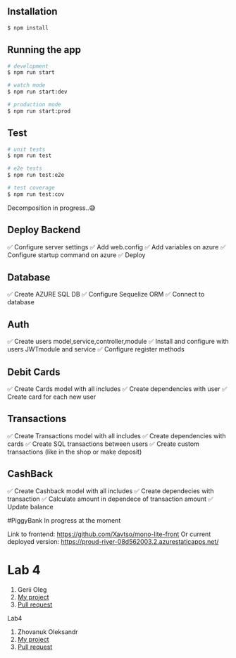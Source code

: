 
## Installation

```bash
$ npm install
```

## Running the app

```bash
# development
$ npm run start

# watch mode
$ npm run start:dev

# production mode
$ npm run start:prod
```

## Test

```bash
# unit tests
$ npm run test

# e2e tests
$ npm run test:e2e

# test coverage
$ npm run test:cov
```

Decomposition in progress..😅

## Deploy Backend

✅ Configure server settings
✅ Add web.config
✅ Add variables on azure
✅ Configure startup command on azure
✅ Deploy

## Database

✅ Create AZURE SQL DB
✅ Configure Sequelize ORM
✅ Connect to database

## Auth
✅ Create users model,service,controller,module
✅ Install and configure with users JWTmodule and service
✅ Configure register methods

## Debit Cards

✅ Create Cards model with all includes
✅ Create dependencies with user
✅ Create card for each new user

## Transactions

✅ Create Transactions model with all includes
✅ Create dependencies with cards 
✅ Create SQL transactions between users
✅ Create custom transactions (like in the shop or make deposit)

## CashBack

✅ Create Cashback model with all includes
✅ Create dependecies with transaction
✅ Calculate amount in dependece of transaction amount
✅ Update balance

#PiggyBank
In progress at the moment

Link to frontend: https://github.com/Xavtso/mono-lite-front
Or current deployed version: https://proud-river-08d562003.2.azurestaticapps.net/

# Lab 4
1. Gerii Oleg
2. <a href="https://github.com/gr-oleg/LvivTrans.git" target="_blank">My project</a>
3. <a href="https://github.com/gr-oleg/mono_lite_backend/pull/1" target="_blank">Pull request</a>

Lab4
1. Zhovanuk Oleksandr
2. <a href="https://github.com/fdsssawe/inkfinder" target="_blank">My project</a>
3. <a href="https://github.com/fdsssawe/mono_lite_backend/pull/1" target="_blank">Pull request</a>
